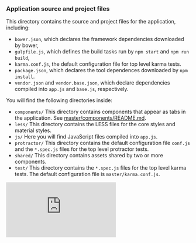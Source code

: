 ### Application source and project files

This directory contains the source and project files for the application, including:

* `bower.json`, which declares the framework dependencies downloaded by bower, 
* `gulpfile.js`, which defines the build tasks run by `npm start` and `npm run build`, 
* `karma.conf.js`, the default configuration file for top level karma tests.
* `package.json`, which declares the tool dependences downloaded by `npm install`.
* `vendor.json` and `vendor.base.json`, which declare dependencies compiled into `app.js` and `base.js`, respectively.

You will find the following directories inside:

* `components/` This directory contains components that appear as tabs in the application. See [master/components/README.md](master/components/README.md).
* `less/` This directory contains the LESS files for the core styles and material styles.
* `js/` Here you will find JavaScript files compiled into `app.js`.
* `protractor/` This directory contains the default  configuration file `conf.js` and the `*.spec.js` files for  the top level protractor tests.
* `shared/` This directory contains assets shared by two or more components.
* `test/` This directory contains the `*.spec.js` files for  the top level karma tests. The default configuration file is `master/karma.conf.js`.

[![Analytics](https://kubernetes-site.appspot.com/UA-36037335-10/GitHub/www/master/README.md?pixel)]()
